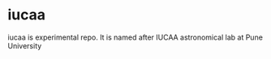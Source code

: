 iucaa
=====

iucaa is experimental repo. It is named after IUCAA astronomical lab at Pune University
